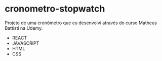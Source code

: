 # cronometro-stopwatch

Projeto de uma cronômetro que eu desenvolvi através do curso Matheus Battisti na Udemy.

- REACT
- JAVASCRIPT
- HTML
- CSS
